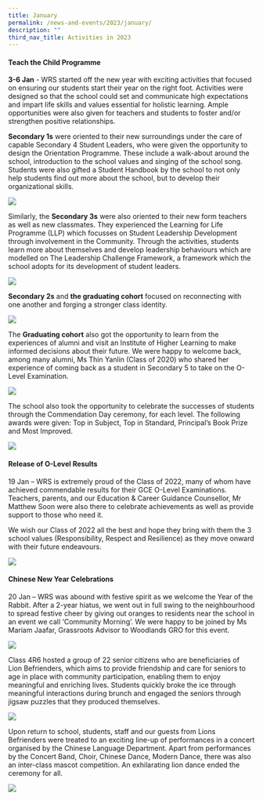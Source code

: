 ```yaml
---
title: January
permalink: /news-and-events/2023/january/
description: ""
third_nav_title: Activities in 2023
---
```





#### Teach the Child Programme ####

**3-6 Jan** - WRS started off the new year with exciting activities that focused on ensuring our students start their year on the right foot. Activities were designed so that the school could set and communicate high expectations and impart life skills and values essential for holistic learning. Ample opportunities were also given for teachers and students to foster and/or strengthen positive relationships.

**Secondary 1s** were oriented to their new surroundings under the care of capable Secondary 4 Student Leaders, who were given the opportunity to design the Orientation Programme. These include a walk-about around the school, introduction to the school values and singing of the school song. Students were also gifted a Student Handbook by the school to not only help students find out more about the school, but to develop their organizational skills.

![](/images/ttcp%201.png)

Similarly, the **Secondary 3s** were also oriented to their new form teachers as well as new classmates. They experienced the Learning for Life Programme (LLP) which focusses on Student Leadership Development through involvement in the Community. Through the activities, students learn more about themselves and develop leadership behaviours which are modelled on The Leadership Challenge Framework, a framework which the school adopts for its development of student leaders.

![](/images/ttcp%202.png)

**Secondary 2s** and **the graduating cohort** focused on reconnecting with one another and forging a stronger class identity.

![](/images/ttcp%203.png)

The **Graduating cohort** also got the opportunity to learn from the experiences of alumni and visit an Institute of Higher Learning to make informed decisions about their future. We were happy to welcome back, among many alumni, Ms Thin Yanlin (Class of 2020) who shared her experience of coming back as a student in Secondary 5 to take on the O-Level Examination.

![](/images/ttcp%204.png)

The school also took the opportunity to celebrate the successes of students through the Commendation Day ceremony, for each level. The following awards were given: Top in Subject, Top in Standard, Principal’s Book Prize and Most Improved.

![](/images/ttcp%205.png)


#### Release of O-Level Results ####

19 Jan – WRS is extremely proud of the Class of 2022, many of whom have achieved commendable results for their GCE O-Level Examinations. Teachers, parents, and our Education & Career Guidance Counsellor, Mr Matthew Soon were also there to celebrate achievements as well as provide support to those who need it.

We wish our Class of 2022 all the best and hope they bring with them the 3 school values (Responsibility, Respect and Resilience) as they move onward with their future endeavours.

![](/images/o%20lvl%206.png)


#### Chinese New Year Celebrations ####

20 Jan – WRS was abound with festive spirit as we welcome the Year of the Rabbit. After a 2-year hiatus, we went out in full swing to the neighbourhood to spread festive cheer by giving out oranges to residents near the school in an event we call ‘Community Morning’. We were happy to be joined by Ms Mariam Jaafar, Grassroots Advisor to Woodlands GRO for this event.

![](/images/cny%201.png)

Class 4R6 hosted a group of 22 senior citizens who are beneficiaries of Lion Befrienders, which aims to provide friendship and care for seniors to age in place with community participation, enabling them to enjoy meaningful and enriching lives. Students quickly broke the ice through meaningful interactions during brunch and engaged the seniors through jigsaw puzzles that they produced themselves.

![](/images/CNY%202.png)

Upon return to school, students, staff and our guests from Lions Befrienders were treated to an exciting line-up of performances in a concert organised by the Chinese Language Department. Apart from performances by the Concert Band, Choir, Chinese Dance, Modern Dance, there was also an inter-class mascot competition. An exhilarating lion dance ended the ceremony for all.

![](/images/CNY%203.png)